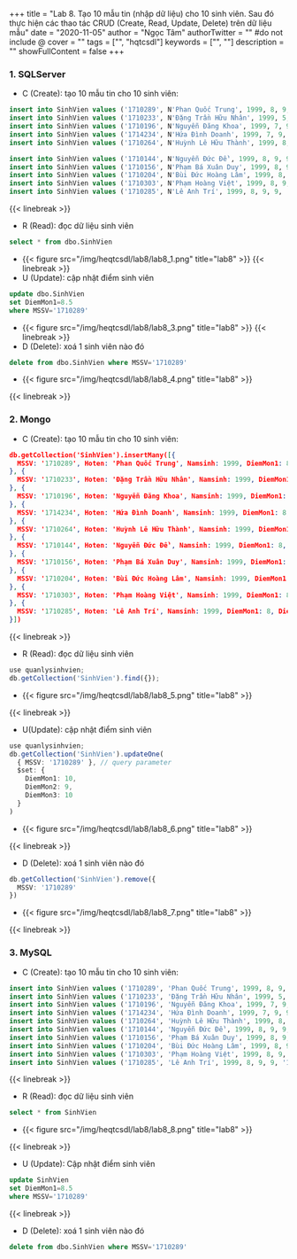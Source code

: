 +++
title = "Lab 8. Tạo 10 mẫu tin (nhập dữ liệu) cho 10 sinh viên. Sau đó thực hiện các thao tác CRUD (Create, Read, Update, Delete) trên dữ liệu mẫu"
date = "2020-11-05"
author = "Ngọc Tâm"
authorTwitter = "" #do not include @
cover = ""
tags = ["", "hqtcsdl"]
keywords = ["", ""]
description = ""
showFullContent = false
+++

### 1. SQLServer
- C (Create): tạo 10 mẫu tin cho 10 sinh viên:
```sql
insert into SinhVien values ('1710289', N'Phan Quốc Trung', 1999, 8, 9, 9, '1710289@dlu.edu.vn', '0349981228');
insert into SinhVien values ('1710233', N'Đặng Trần Hữu Nhân', 1999, 5, 5, 5, '1710233@dlu.edu.vn', '035547878');
insert into SinhVien values ('1710196', N'Nguyễn Đăng Khoa', 1999, 7, 9, 9, '1710196@dlu.edu.vn', '035547878');
insert into SinhVien values ('1714234', N'Hứa Đình Doanh', 1999, 7, 9, 9, '1714234@dlu.edu.vn', '035547878');
insert into SinhVien values ('1710264', N'Huỳnh Lê Hữu Thành', 1999, 8, 9, 9, '1710264@dlu.edu.vn', '035547878');

insert into SinhVien values ('1710144', N'Nguyễn Đức Đề', 1999, 8, 9, 9, '1710144@dlu.edu.vn', '035547878');
insert into SinhVien values ('1710156', N'Phạm Bá Xuân Duy', 1999, 8, 9, 9, '1710156@dlu.edu.vn', '035547878');
insert into SinhVien values ('1710204', N'Bùi Đức Hoàng Lâm', 1999, 8, 9, 9, '1710204@dlu.edu.vn', '035547878');
insert into SinhVien values ('1710303', N'Phạm Hoàng Việt', 1999, 8, 9, 9, '1710303@dlu.edu.vn', '035547878');
insert into SinhVien values ('1710285', N'Lê Anh Trí', 1999, 8, 9, 9, '1710285@dlu.edu.vn', '035547878');
```
{{< linebreak >}}
- R (Read): đọc dữ liệu sinh viên
```sql
select * from dbo.SinhVien
```

- {{< figure src="/img/heqtcsdl/lab8/lab8_1.png" title="lab8" >}}
{{< linebreak >}}
- U (Update): cập nhật điểm sinh viên
```sql
update dbo.SinhVien
set DiemMon1=8.5
where MSSV='1710289'
```
- {{< figure src="/img/heqtcsdl/lab8/lab8_3.png" title="lab8" >}}
{{< linebreak >}}
- D (Delete): xoá 1 sinh viên nào đó
```sql
delete from dbo.SinhVien where MSSV='1710289'
```
- {{< figure src="/img/heqtcsdl/lab8/lab8_4.png" title="lab8" >}}

{{< linebreak >}}
### 2. Mongo
- C (Create): tạo 10 mẫu tin cho 10 sinh viên:
```json
db.getCollection('SinhVien').insertMany([{ 
  MSSV: '1710289', Hoten: 'Phan Quốc Trung', Namsinh: 1999, DiemMon1: 8, DiemMon2: 7, DiemMon3: 10, Email: '1710289@dlu.edu.vn', DienThoai: '0349981228'
}, {
  MSSV: '1710233', Hoten: 'Đặng Trần Hữu Nhân', Namsinh: 1999, DiemMon1: 8, DiemMon2: 7, DiemMon3: 10, Email: '1710233@dlu.edu.vn', DienThoai: '0349981228'
}, {
  MSSV: '1710196', Hoten: 'Nguyễn Đăng Khoa', Namsinh: 1999, DiemMon1: 8, DiemMon2: 7, DiemMon3: 10, Email: '1710196@dlu.edu.vn', DienThoai: '0349981228'
}, {
  MSSV: '1714234', Hoten: 'Hứa Đình Doanh', Namsinh: 1999, DiemMon1: 8, DiemMon2: 7, DiemMon3: 10, Email: '1714234@dlu.edu.vn', DienThoai: '0349981228'
}, {
  MSSV: '1710264', Hoten: 'Huỳnh Lê Hữu Thành', Namsinh: 1999, DiemMon1: 8, DiemMon2: 7, DiemMon3: 10, Email: '1710264@dlu.edu.vn', DienThoai: '0349981228'
}, {
  MSSV: '1710144', Hoten: 'Nguyễn Đức Đề', Namsinh: 1999, DiemMon1: 8, DiemMon2: 7, DiemMon3: 10, Email: '1710144@dlu.edu.vn', DienThoai: '0349981228'
}, {
  MSSV: '1710156', Hoten: 'Phạm Bá Xuân Duy', Namsinh: 1999, DiemMon1: 8, DiemMon2: 7, DiemMon3: 10, Email: '1710156@dlu.edu.vn', DienThoai: '0349981228'
}, {
  MSSV: '1710204', Hoten: 'Bùi Đức Hoàng Lâm', Namsinh: 1999, DiemMon1: 8, DiemMon2: 7, DiemMon3: 10, Email: '1710204@dlu.edu.vn', DienThoai: '0349981228'
}, {
  MSSV: '1710303', Hoten: 'Phạm Hoàng Việt', Namsinh: 1999, DiemMon1: 8, DiemMon2: 7, DiemMon3: 10, Email: '1710303@dlu.edu.vn', DienThoai: '0349981228'
}, {
  MSSV: '1710285', Hoten: 'Lê Anh Trí', Namsinh: 1999, DiemMon1: 8, DiemMon2: 7, DiemMon3: 10, Email: '1710289@dlu.edu.vn', DienThoai: '0349981228'
}])
```
{{< linebreak >}}
- R (Read): đọc dữ liệu sinh viên
```js
use quanlysinhvien;
db.getCollection('SinhVien').find({});
```
- {{< figure src="/img/heqtcsdl/lab8/lab8_5.png" title="lab8" >}}

{{< linebreak >}}
- U(Update): cập nhật điểm sinh viên
```ts
use quanlysinhvien;
db.getCollection('SinhVien').updateOne(
  { MSSV: '1710289' }, // query parameter
  $set: {
    DiemMon1: 10,
    DiemMon2: 9,
    DiemMon3: 10
  }
)
```
- {{< figure src="/img/heqtcsdl/lab8/lab8_6.png" title="lab8" >}}

{{< linebreak >}}
- D (Delete): xoá 1 sinh viên nào đó
```ts
db.getCollection('SinhVien').remove({
  MSSV: '1710289'
})
```
- {{< figure src="/img/heqtcsdl/lab8/lab8_7.png" title="lab8" >}}

{{< linebreak >}}
### 3. MySQL
- C (Create): tạo 10 mẫu tin cho 10 sinh viên:
```sql
insert into SinhVien values ('1710289', 'Phan Quốc Trung', 1999, 8, 9, 9, '1710289@dlu.edu.vn', '0349981228');
insert into SinhVien values ('1710233', 'Đặng Trần Hữu Nhân', 1999, 5, 5, 5, '1710233@dlu.edu.vn', '035547878');
insert into SinhVien values ('1710196', 'Nguyễn Đăng Khoa', 1999, 7, 9, 9, '1710196@dlu.edu.vn', '035547878');
insert into SinhVien values ('1714234', 'Hứa Đình Doanh', 1999, 7, 9, 9, '1714234@dlu.edu.vn', '035547878');
insert into SinhVien values ('1710264', 'Huỳnh Lê Hữu Thành', 1999, 8, 9, 9, '1710264@dlu.edu.vn', '035547878');
insert into SinhVien values ('1710144', 'Nguyễn Đức Đề', 1999, 8, 9, 9, '1710144@dlu.edu.vn', '035547878');
insert into SinhVien values ('1710156', 'Phạm Bá Xuân Duy', 1999, 8, 9, 9, '1710156@dlu.edu.vn', '035547878');
insert into SinhVien values ('1710204', 'Bùi Đức Hoàng Lâm', 1999, 8, 9, 9, '1710204@dlu.edu.vn', '035547878');
insert into SinhVien values ('1710303', 'Phạm Hoàng Việt', 1999, 8, 9, 9, '1710303@dlu.edu.vn', '035547878');
insert into SinhVien values ('1710285', 'Lê Anh Trí', 1999, 8, 9, 9, '1710285@dlu.edu.vn', '035547878');
```
{{< linebreak >}}

- R (Read): đọc dữ liệu sinh viên
```sql
select * from SinhVien
```
- {{< figure src="/img/heqtcsdl/lab8/lab8_8.png" title="lab8" >}}

{{< linebreak >}}
- U (Update): Cập nhật điểm sinh viên
```sql
update SinhVien
set DiemMon1=8.5
where MSSV='1710289'
```

{{< linebreak >}}
- D (Delete): xoá 1 sinh viên nào đó
```sql
delete from dbo.SinhVien where MSSV='1710289'
```